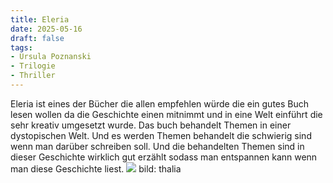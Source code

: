 ```yaml
--- 
title: Eleria
date: 2025-05-16 
draft: false 
tags: 
- Ursula Poznanski 
- Trilogie 
- Thriller
---
```


Eleria ist eines der Bücher die allen empfehlen würde die ein gutes Buch lesen wollen da die Geschichte einen mitnimmt und in eine Welt einführt die sehr kreativ umgesetzt wurde.
Das buch behandelt Themen in einer dystopischen Welt. Und es werden Themen behandelt die schwierig sind wenn man darüber schreiben soll. Und die behandelten Themen sind in dieser Geschichte wirklich gut erzählt sodass man entspannen kann wenn man diese Geschichte liest.
![](die-verratenen-mp3-julia-nachtmann.jpeg)
bild: thalia